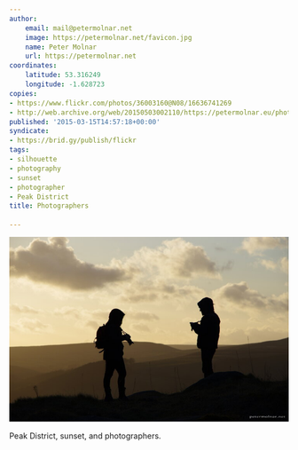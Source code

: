 ```yaml
---
author:
    email: mail@petermolnar.net
    image: https://petermolnar.net/favicon.jpg
    name: Peter Molnar
    url: https://petermolnar.net
coordinates:
    latitude: 53.316249
    longitude: -1.628723
copies:
- https://www.flickr.com/photos/36003160@N08/16636741269
- http://web.archive.org/web/20150503002110/https://petermolnar.eu/photo/silhouette-of-photographers/
published: '2015-03-15T14:57:18+00:00'
syndicate:
- https://brid.gy/publish/flickr
tags:
- silhouette
- photography
- sunset
- photographer
- Peak District
title: Photographers

---
```


![](silhouette-of-photographers.jpg)

Peak District, sunset, and photographers.
